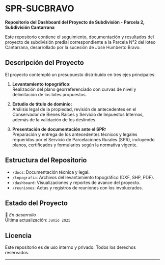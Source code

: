 # SPR-SUCBRAVO

**Repositorio del Dashboard del Proyecto de Subdivisión - Parcela 2, Subdivisión Cantarrana**

Este repositorio contiene el seguimiento, documentación y resultados del proyecto de subdivisión predial correspondiente a la Parcela N°2 del loteo Cantarrana, desarrollado por la sucesión de José Humberto Bravo.

## Descripción del Proyecto

El proyecto contempló un presupuesto distribuido en tres ejes principales:

1. **Levantamiento topográfico:**  
   Realización del plano georreferenciado con curvas de nivel y delimitación de los lotes propuestos.

2. **Estudio de título de dominio:**  
   Análisis legal de la propiedad, revisión de antecedentes en el Conservador de Bienes Raíces y Servicio de Impuestos Internos, además de la validación de los deslindes.

3. **Presentación de documentación ante el SPR:**  
   Preparación y entrega de los antecedentes técnicos y legales requeridos por el Servicio de Parcelaciones Rurales (SPR), incluyendo planos, certificados y formularios según la normativa vigente.

## Estructura del Repositorio

- `/docs`: Documentación técnica y legal.
- `/topografia`: Archivos del levantamiento topográfico (DXF, SHP, PDF).
- `/dashboard`: Visualizaciones y reportes de avance del proyecto.
- `/reuniones`: Actas y registros de reuniones con los involucrados.

## Estado del Proyecto

🚧 *En desarrollo*  
Última actualización: `Junio 2025`

## Licencia

Este repositorio es de uso interno y privado. Todos los derechos reservados.

---

